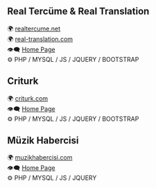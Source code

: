 
## Real Tercüme & Real Translation
🌍 [realtercume.net](https://realtercume.net/) <br/>
🌍 [real-translation.com](https://real-translation.com/) <br/>
👁️‍🗨️ [Home Page](images/muzikhabercisi.png) <br/>
⚙️ PHP / MYSQL / JS / JQUERY / BOOTSTRAP 


## Criturk
🌍 [criturk.com](http://www.criturk.tk/) <br/>
👁️‍🗨️ [Home Page](images/criturk.png) <br/> 
⚙️ PHP / MYSQL / JS / JQUERY / BOOTSTRAP 


## Müzik Habercisi
🌍 [muzikhabercisi.com](http://www.muzikhabercisi.com/) <br/>
👁️‍🗨️ [Home Page](images/muzikhabercisi.png)  <br/>
⚙️ PHP / MYSQL / JS / JQUERY  
 
